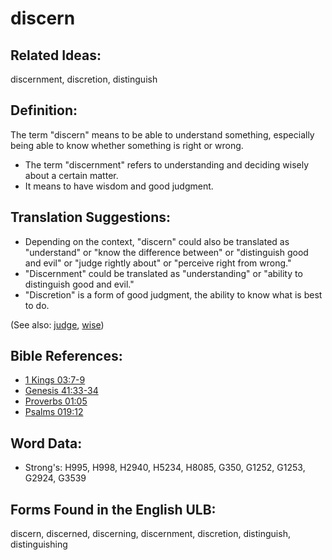 # discern

## Related Ideas:

discernment, discretion, distinguish

## Definition:

The term "discern" means to be able to understand something, especially being able to know whether something is right or wrong.

* The term "discernment" refers to understanding and deciding wisely about a certain matter.
* It means to have wisdom and good judgment.

## Translation Suggestions:

* Depending on the context, "discern" could also be translated as "understand" or "know the difference between" or "distinguish good and evil" or "judge rightly about" or "perceive right from wrong."
* "Discernment" could be translated as "understanding" or "ability to distinguish good and evil."
* "Discretion" is a form of good judgment, the ability to know what is best to do.

(See also: [judge](../kt/judge.md), [wise](../kt/wise.md))

## Bible References:

* [1 Kings 03:7-9](rc://en/tn/help/1ki/03/07)
* [Genesis 41:33-34](rc://en/tn/help/gen/41/33)
* [Proverbs 01:05](rc://en/tn/help/pro/01/05)
* [Psalms 019:12](rc://en/tn/help/psa/019/012)

## Word Data:

* Strong's: H995, H998, H2940, H5234, H8085, G350, G1252, G1253, G2924, G3539

## Forms Found in the English ULB:

discern, discerned, discerning, discernment, discretion, distinguish, distinguishing
